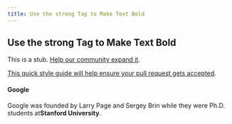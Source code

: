 ```yaml
---
title: Use the strong Tag to Make Text Bold
---
```

## Use the strong Tag to Make Text Bold

This is a stub. <a href='https://github.com/freecodecamp/guides/tree/master/src/pages/certifications/responsive-web-design/applied-visual-design/use-the-strong-tag-to-make-text-bold/index.md' target='_blank' rel='nofollow'>Help our community expand it</a>.

<a href='https://github.com/freecodecamp/guides/blob/master/README.md' target='_blank' rel='nofollow'>This quick style guide will help ensure your pull request gets accepted</a>.

<!-- The article goes here, in GitHub-flavored Markdown. Feel free to add YouTube videos, images, and CodePen/JSBin embeds  -->
<h4>Google</h4>
  <p>Google was founded by Larry Page and Sergey Brin while they were Ph.D. students at<strong>Stanford University</strong>.</p>

